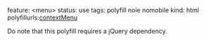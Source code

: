 feature: &lt;menu>
status: use
tags: polyfill noie nomobile
kind: html
polyfillurls:[contextMenu](https://github.com/medialize/jQuery-contextMenu)

Do note that this polyfill requires a jQuery dependency.
